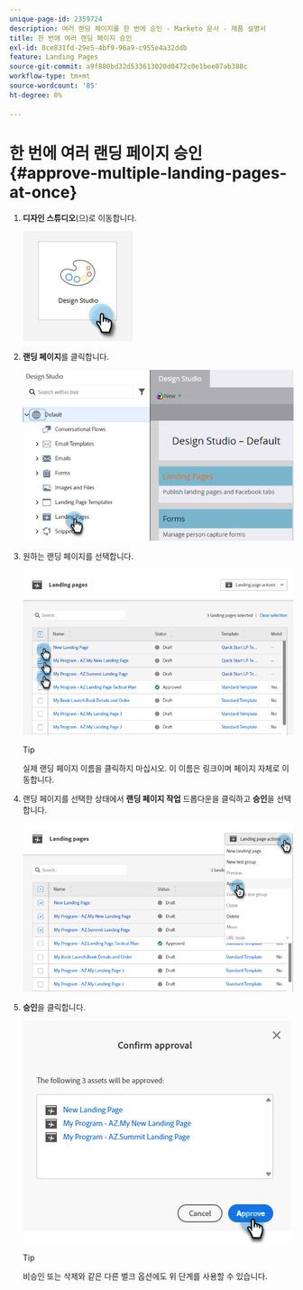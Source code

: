 ```yaml
---
unique-page-id: 2359724
description: 여러 랜딩 페이지를 한 번에 승인 - Marketo 문서 - 제품 설명서
title: 한 번에 여러 랜딩 페이지 승인
exl-id: 0ce831fd-29e5-4bf9-96a9-c955e4a32ddb
feature: Landing Pages
source-git-commit: a9f880bd32d533613020d0472c0e1bee07ab388c
workflow-type: tm+mt
source-wordcount: '85'
ht-degree: 0%

---
```


# 한 번에 여러 랜딩 페이지 승인 {#approve-multiple-landing-pages-at-once}

1. **디자인 스튜디오**(으)로 이동합니다.

   ![](assets/approve-multiple-landing-pages-at-once-1.png)

1. **랜딩 페이지**&#x200B;를 클릭합니다.

   ![](assets/approve-multiple-landing-pages-at-once-2.png)

1. 원하는 랜딩 페이지를 선택합니다.

   ![](assets/approve-multiple-landing-pages-at-once-3.png)

   >[!TIP]
   >
   >실제 랜딩 페이지 이름을 클릭하지 마십시오. 이 이름은 링크이며 페이지 자체로 이동합니다.

1. 랜딩 페이지를 선택한 상태에서 **랜딩 페이지 작업** 드롭다운을 클릭하고 **승인**&#x200B;을 선택합니다.

   ![](assets/approve-multiple-landing-pages-at-once-4.png)

1. **승인**&#x200B;을 클릭합니다.

   ![](assets/approve-multiple-landing-pages-at-once-5.png)

   >[!TIP]
   >
   >비승인 또는 삭제와 같은 다른 벌크 옵션에도 위 단계를 사용할 수 있습니다.
